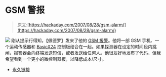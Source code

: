 # GSM 警报

> 原文:[https://hackaday.com/2007/08/28/gsm-alarm/](https://hackaday.com/2007/08/28/gsm-alarm/)

![](../Images/97799cdff05cae3f366b9ed3eba302ef.png)
刚从提示行得知，【佩德罗】发来了他的 [GSM 报警](http://alumni.ipt.pt/~pmad/gsm_alarm.php)。他将一部 GSM 手机、一个运动传感器和 [BasicX24](http://www.basicx.com/Products/BX-24/bx24main.htm) 控制板结合在一起。如果探测器在设定的时间段内跳闸，报警器会向~~终端~~发送短信，或者发送给任何人。他很友好地发布了代码，但我希望看到一个更小的微控制器板，以降低成本/尺寸。

*   [永久链接](http://alumni.ipt.pt/~pmad/gsm_alarm.php)